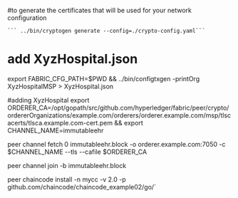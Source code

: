 #to generate the certificates that will be used for your network configuration

    ``` ../bin/cryptogen generate --config=./crypto-config.yaml```
    
# add XyzHospital.json 
export FABRIC_CFG_PATH=$PWD && ../bin/configtxgen -printOrg XyzHospitalMSP > XyzHospital.json



#adding XyzHospital 
export ORDERER_CA=/opt/gopath/src/github.com/hyperledger/fabric/peer/crypto/ordererOrganizations/example.com/orderers/orderer.example.com/msp/tlscacerts/tlsca.example.com-cert.pem && export CHANNEL_NAME=immutableehr

peer channel fetch 0 immutableehr.block -o orderer.example.com:7050 -c $CHANNEL_NAME --tls --cafile $ORDERER_CA


peer channel join -b immutableehr.block

peer chaincode install -n mycc -v 2.0 -p github.com/chaincode/chaincode_example02/go/`

